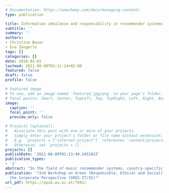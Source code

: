 ```yaml
---
# Documentation: https://wowchemy.com/docs/managing-content/
type: publication

title: Information imbalance and responsibility in recommender systems
subtitle: ''
summary: ''
authors:
- Christine Bauer
- Eva Zangerle
tags: []
categories: []
date: 2018-03-01
lastmod: 2021-08-08T03:11:14+02:00
featured: false
draft: false
profile: false

# Featured image
# To use, add an image named `featured.jpg/png` to your page's folder.
# Focal points: Smart, Center, TopLeft, Top, TopRight, Left, Right, BottomLeft, Bottom, BottomRight.
image:
  caption: ''
  focal_point: ''
  preview_only: false

# Projects (optional).
#   Associate this post with one or more of your projects.
#   Simply enter your project's folder or file name without extension.
#   E.g. `projects = ["internal-project"]` references `content/project/deep-learning/index.md`.
#   Otherwise, set `projects = []`.
projects: []
publishDate: '2021-08-08T01:13:49.245282Z'
publication_types:
- '1'
abstract: "In the field of music recommender systems, country-specific aspects have received little attention, although it is known that music perception and preferences are shaped by culture; and culture varies across countries. Based on the LFM-1b dataset (including 53,258 users from 47 countries), we show that there are significant country-specific differences in listeners' music consumption behavior with respect to the most popular artists listened to. Results indicate that, for instance, Finnish users' listening behavior is farther away from the global mainstream, while United States' listeners are close to the global mainstream. Relying on rating prediction experiments, we tailor recommendations to a user's level of preference for mainstream (defined on a global level and on a country level) and the user's country. Results suggest that, in terms of rating prediction accuracy, a combination of these two filtering strategies works particularly well for users of countries far away from the global mainstream."
publication: '*2nd Workshop on Green (Responsible, Ethical and Social) IT and IS --
  the Corporate Perspective (GRES-IT/IS)*'
url_pdf: https://epub.wu.ac.at/7681/
---
```

